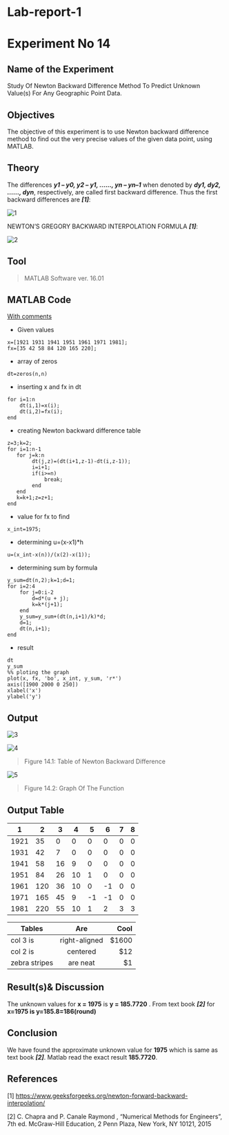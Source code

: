 # Lab-report-1
# Experiment No 14
## Name of the Experiment
Study Of Newton Backward Difference Method To Predict Unknown Value(s) For Any Geographic Point Data.
## Objectives
The objective of this experiment is to use Newton backward difference method to find out the very precise values of the given data point, using MATLAB. 
## Theory
The differences **_y1 – y0, y2 – y1, ……, yn – yn–1_** when denoted by **_dy1, dy2, ……, dyn_**, respectively, are called first backward difference. Thus the first backward differences are **_[1]_**: 

![1](https://user-images.githubusercontent.com/51051408/105453897-35666c80-5cab-11eb-908b-555e06a561db.jpg)

NEWTON’S GREGORY BACKWARD INTERPOLATION FORMULA **_[1]_**:

![2](https://user-images.githubusercontent.com/51051408/105454195-a9a11000-5cab-11eb-8a88-07c60493d115.jpg)
## Tool
>MATLAB Software ver. 16.01
## MATLAB Code
[With comments](http://www.github.com)
- Given values
```
x=[1921 1931 1941 1951 1961 1971 1981];
fx=[35 42 58 84 120 165 220];

```
- array of zeros
```
dt=zeros(n,n)
```
- inserting x and fx in dt
```
for i=1:n
    dt(i,1)=x(i);
    dt(i,2)=fx(i);
end

```
- creating Newton backward difference table
```
z=3;k=2;
for i=1:n-1   
   for j=k:n
        dt(j,z)=(dt(i+1,z-1)-dt(i,z-1));
        i=i+1;
        if(i>=n)
            break;
        end
   end
   k=k+1;z=z+1;    
end
```
- value for fx to find
```
x_int=1975;
```
- determining u=(x-x1)*h
```
u=(x_int-x(n))/(x(2)-x(1));
```
- determining sum by formula
```
y_sum=dt(n,2);k=1;d=1;
for i=2:4   
    for j=0:i-2 
        d=d*(u + j);
        k=k*(j+1);
    end
    y_sum=y_sum+(dt(n,i+1)/k)*d;
    d=1;
    dt(n,i+1);
end
```
- result
```
dt
y_sum
%% ploting the graph
plot(x, fx, 'bo', x_int, y_sum, 'r*')
axis([1900 2000 0 250])
xlabel('x')
ylabel('y')
```
## Output
![3](https://user-images.githubusercontent.com/51051408/105455514-ccccbf00-5cad-11eb-995c-f98477cdee22.jpg)

![4](https://user-images.githubusercontent.com/51051408/105455537-d9e9ae00-5cad-11eb-8b3c-fcd9adb04ece.jpg)

>Figure 14.1: Table of Newton Backward Difference

![5](https://user-images.githubusercontent.com/51051408/105455602-f84fa980-5cad-11eb-8a98-30e0448b22d7.jpg)

>Figure 14.2: Graph Of The Function
## Output Table
| 1    | 2   | 3   | 4   | 5   | 6   | 7   | 8   |
| ---  | --- | --- | --- | --- | --- | --- | --- |
| 1921 | 35  | 0   | 0   | 0   | 0   | 0   | 0   |
| 1931 | 42  | 7   | 0   | 0   | 0   | 0   | 0   |
| 1941 | 58  | 16  | 9   | 0   | 0   | 0   | 0   |
| 1951 | 84  | 26  | 10  | 1   | 0   | 0   | 0   |
| 1961 | 120 | 36  | 10  | 0   | -1  | 0   | 0   |
| 1971 | 165 | 45  | 9   | -1  | -1  | 0   | 0   |
| 1981 | 220 | 55  | 10  | 1   | 2   | 3   | 3   |

| Tables        | Are           | Cool  |
| ------------- |:-------------:| -----:|
| col 3 is      | right-aligned | $1600 |
| col 2 is      | centered      |   $12 |
| zebra stripes | are neat      |    $1 |

## Result(s)& Discussion
The unknown values for **x = 1975**  is **y = 185.7720** . From text book **_[2]_** for **x=1975 is y=185.8=186(round)**
## Conclusion
We have found the approximate unknown value for **1975** which is same as text book **_[2]_**. Matlab read the exact result **185.7720**.
## References
[1] https://www.geeksforgeeks.org/newton-forward-backward-interpolation/

[2] C. Chapra and P. Canale Raymond , “Numerical Methods for Engineers”, 7th ed. McGraw-Hill Education, 2 Penn Plaza, New York, NY 10121, 2015





